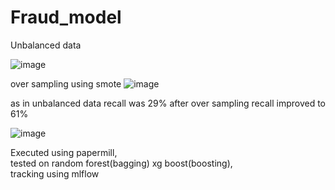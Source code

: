 # Fraud_model
Unbalanced data 

![image](https://user-images.githubusercontent.com/48947659/156814325-978e6003-9fbe-4315-8349-a64e4efc3b8b.png)

over sampling using smote
![image](https://user-images.githubusercontent.com/48947659/156815409-131a18e6-de15-4349-b2a1-0b68e28b249d.png)


as in unbalanced data recall was 29% after over sampling recall improved to 61%

![image](https://user-images.githubusercontent.com/48947659/156815735-9437ee28-cc30-4ad8-ade0-433ca3e1e5c0.png)

Executed using papermill,    
tested on random forest(bagging)  xg boost(boosting),  
tracking using mlflow
